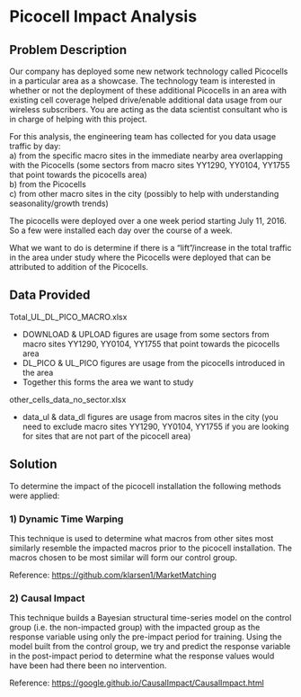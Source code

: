 # Picocell Impact Analysis
## Problem Description
Our company has deployed some new network technology called Picocells in a particular area as a showcase.
The technology team is interested in whether or not the deployment of these additional Picocells in an area with existing cell coverage helped drive/enable additional data usage from our wireless subscribers. 
You are acting as the data scientist consultant who is in charge of helping with this project.

For this analysis, the engineering team has collected for you data usage traffic by day:  
a)	from the specific macro sites in the immediate nearby area overlapping with the Picocells  (some sectors from macro sites YY1290, YY0104, YY1755 that point towards the picocells area)  
b)	from the Picocells  
c)	from other macro sites in the city (possibly to help with understanding seasonality/growth trends)

The picocells were deployed over a one week period starting July 11, 2016. So a few were installed each day over the course of a week.

What we want to do is determine if there is a “lift”/increase in the total traffic in the area under study where the Picocells were deployed that can be attributed to addition of the Picocells.

## Data Provided  
Total_UL_DL_PICO_MACRO.xlsx
-	DOWNLOAD & UPLOAD figures are usage from some sectors from macro sites YY1290, YY0104, YY1755 that point towards the picocells area
-	DL_PICO & UL_PICO figures are usage from the picocells introduced in the area
-	Together this forms the area we want to study

other_cells_data_no_sector.xlsx
-	data_ul & data_dl figures are usage from macros sites in the city (you need to exclude macro sites YY1290, YY0104, YY1755 if you are looking for sites that are not part of the picocell area)

## Solution
To determine the impact of the picocell installation the following methods were applied:

### 1) Dynamic Time Warping   
This technique is used to determine what macros from other sites most similarly resemble the impacted macros prior to the picocell installation. The macros chosen to be most similar will form our control group.  

Reference: https://github.com/klarsen1/MarketMatching

### 2) Causal Impact  
This technique builds a Bayesian structural time-series model on the control group (i.e. the non-impacted group) with the impacted group as the response variable using only the pre-impact period for training. Using the model built from the control group, we try and predict the response variable in the post-impact period to determine what the response values would have been had there been no intervention.   

Reference: https://google.github.io/CausalImpact/CausalImpact.html


